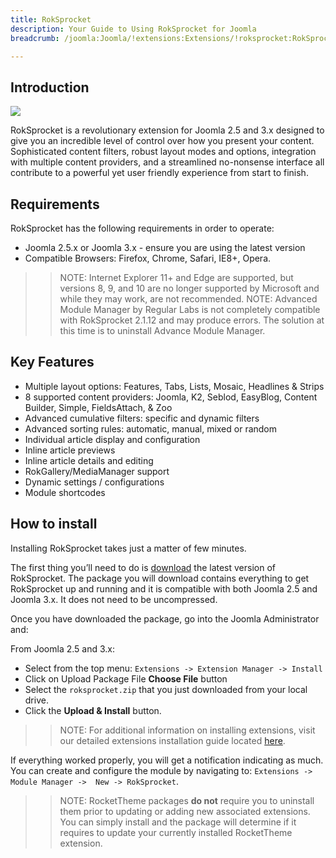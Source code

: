 ```yaml
---
title: RokSprocket
description: Your Guide to Using RokSprocket for Joomla
breadcrumb: /joomla:Joomla/!extensions:Extensions/!roksprocket:RokSprocket

---
```


Introduction
-----

![][featured]

RokSprocket is a revolutionary extension for Joomla 2.5 and 3.x designed to give you an incredible level of control over how you present your content. Sophisticated content filters, robust layout modes and options, integration with multiple content providers, and a streamlined no-nonsense interface all contribute to a powerful yet user friendly experience from start to finish.

Requirements
------------

RokSprocket has the following requirements in order to operate:

* Joomla 2.5.x or Joomla 3.x - ensure you are using the latest version
* Compatible Browsers: Firefox, Chrome, Safari, IE8+, Opera.

>> NOTE: Internet Explorer 11+ and Edge are supported, but versions 8, 9, and 10 are no longer supported by Microsoft and while they may work, are not recommended.
>> NOTE: Advanced Module Manager by Regular Labs is not completely compatible with RokSprocket 2.1.12 and may produce errors. The solution at this time is to uninstall Advance Module Manager.

Key Features
------------

* Multiple layout options: Features, Tabs, Lists, Mosaic, Headlines & Strips
* 8 supported content providers: Joomla, K2, Seblod, EasyBlog, Content Builder, Simple, FieldsAttach, & Zoo
* Advanced cumulative filters: specific and dynamic filters
* Advanced sorting rules: automatic, manual, mixed or random
* Individual article display and configuration
* Inline article previews
* Inline article details and editing
* RokGallery/MediaManager support
* Dynamic settings / configurations
* Module shortcodes

How to install
--------------

Installing RokSprocket takes just a matter of few minutes.

The first thing you’ll need to do is [download][download] the latest version of RokSprocket. The package you will download contains everything to get RokSprocket up and running and it is compatible with both Joomla 2.5 and Joomla 3.x. It does not need to be uncompressed. 

Once you have downloaded the package, go into the Joomla Administrator and:

From Joomla 2.5 and 3.x:

* Select from the top menu: `Extensions -> Extension Manager -> Install`
* Click on Upload Package File **Choose File** button
* Select the `roksprocket.zip` that you just downloaded from your local drive.
* Click the **Upload & Install** button.

>> NOTE: For additional information on installing extensions, visit our detailed extensions installation guide located [here][install].

If everything worked properly, you will get a notification indicating as much. You can create and configure the module by navigating to: `Extensions -> Module Manager ->  New -> RokSprocket`.

>> NOTE: RocketTheme packages **do not** require you to uninstall them prior to updating or adding new associated extensions. You can simply install and the package will determine if it requires to update your currently installed RocketTheme extension.

[featured]: assets/features.jpeg
[download]: http://www.rockettheme.com/extensions-downloads/free/2841-roksprocket
[install]: ../../platform/extensions.md#how-to-install-an-extension
